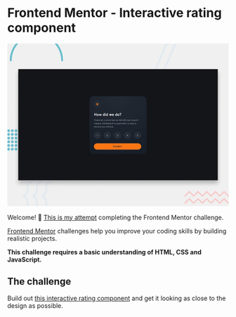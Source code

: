 # Frontend Mentor - Interactive rating component

![Design preview for the Interactive rating component coding challenge](./design/desktop-preview.jpg)

Welcome! 👋 [This is my attempt](https://interactive-rating-component-main-blue-pi.vercel.app/) completing the Frontend Mentor challenge.

[Frontend Mentor](https://www.frontendmentor.io) challenges help you improve your coding skills by building realistic projects.

**This challenge requires a basic understanding of HTML, CSS and JavaScript.**

## The challenge

Build out [this interactive rating component](https://www.frontendmentor.io/challenges/interactive-rating-component-koxpeBUmI) and get it looking as close to the design as possible.
